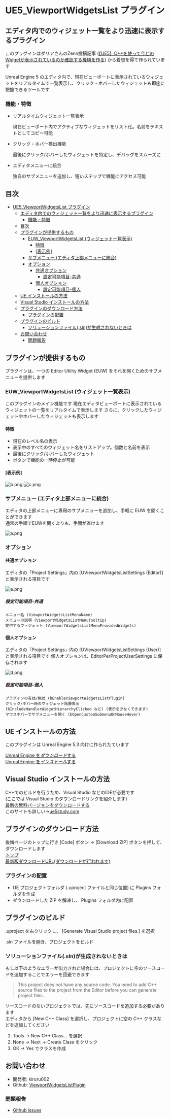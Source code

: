 # UE5_ViewportWidgetsList プラグイン

## エディタ内でのウィジェット一覧をより迅速に表示するプラグイン

このプラグインはダリアさんのZenn投稿記事 ([【UE5】C++を使って今どのWidgetが表示されているのか確認する機構を作る](https://zenn.dev/daria_nicht/articles/ue5-add-viewport-names)) から着想を得て作られています  

Unreal Engine 5 のエディタ内で、現在ビューポートに表示されているウィジェットをリアルタイムで一覧表示し、クリック・ホバーしたウィジェットも即座に把握できるツールです  

### 機能・特徴

- リアルタイムウィジェット一覧表示

  現在ビューポート内でアクティブなウィジェットをリスト化。名前をテキストとしてコピー可能  

- クリック・ホバー検出機能

  最後にクリック/ホバーしたウィジェットを特定し、デバッグをスムーズに  

- エディタメニューに統合

  独自のサブメニューを追加し、短いステップで機能にアクセス可能  

## 目次

- [UE5\_ViewportWidgetsList プラグイン](#ue5_viewportwidgetslist-プラグイン)
	- [エディタ内でのウィジェット一覧をより迅速に表示するプラグイン](#エディタ内でのウィジェット一覧をより迅速に表示するプラグイン)
		- [機能・特徴](#機能特徴)
	- [目次](#目次)
	- [プラグインが提供するもの](#プラグインが提供するもの)
		- [EUW\_ViewportWidgetsList (ウィジェット一覧表示)](#euw_viewportwidgetslist-ウィジェット一覧表示)
			- [特徴](#特徴)
			- [\[表示例\]](#表示例)
		- [サブメニュー (エディタ上部メニューに統合)](#サブメニュー-エディタ上部メニューに統合)
		- [オプション](#オプション)
			- [共通オプション](#共通オプション)
				- [設定可能項目-共通](#設定可能項目-共通)
			- [個人オプション](#個人オプション)
				- [設定可能項目-個人](#設定可能項目-個人)
	- [UE インストールの方法](#ue-インストールの方法)
	- [Visual Studio インストールの方法](#visual-studio-インストールの方法)
	- [プラグインのダウンロード方法](#プラグインのダウンロード方法)
		- [プラグインの配置](#プラグインの配置)
	- [プラグインのビルド](#プラグインのビルド)
		- [ソリューションファイル(.sln)が生成されないときは](#ソリューションファイルslnが生成されないときは)
	- [お問い合わせ](#お問い合わせ)
		- [問題報告](#問題報告)

## プラグインが提供するもの

プラグインは、一つの Editor Utility Widget (EUW) をそれを開くためのサブメニューを提供します

### EUW_ViewportWidgetsList (ウィジェット一覧表示)

このプラグインのメイン機能です
現在エディタビューポートに表示されているウィジェットの一覧をリアルタイムで表示します
さらに、クリックしたウィジェットやホバーしたウィジェットも表示します

#### 特徴

- 現在のレベル名の表示
- 表示中のすべてのウィジェット名をリストアップ。個数と名前を表示
- 最後にクリック/ホバーしたウィジェット
- ボタンで機能の一時停止が可能

#### \[表示例\]

![b.png](./README_files/b.png) ![c.png](./README_files/c.png)

### サブメニュー (エディタ上部メニューに統合)

エディタの上部メニューに専用のサブメニューを追加し、手軽に EUW を開くことができます  
通常の手順でEUWを開くよりも、手間が省けます  

![a.png](./README_files/a.png)

### オプション

#### 共通オプション

エディタの「Project Settings」内の
\[UViewportWidgetsListSettings (Editor)\] と表示される項目です

![e.png](./README_files/e.png)

##### 設定可能項目-共通

    メニュー名 (ViewportWidgetsListMenuName)
    メニューの説明 (ViewportWidgetsListMenuTooltip)
    提供するウィジェット (ViewportWidgetsListMenuProvidedWidgets)

#### 個人オプション

エディタの「Project Settings」内の
\[UViewportWidgetsListSettings (User)\] と表示される項目です
個人オプションは、EditorPerProjectUserSettings に保存されます

![d.png](./README_files/d.png)

##### 設定可能項目-個人

    プラグインの有効/無効 (bEnableViewportWidgetsListPlugin)
    クリック/ホバー時のウィジェット階層表示 (bIncludeHandlerWidgetHierarchyClicked など) (表示を少なくできます)
    マウスホバーでサブメニューを開く (bOpenCustomSubmenuOnMouseHover)

## UE インストールの方法

このプラグインは Unreal Engine 5.3 向けに作られたています  

[Unreal Engine を*ダウンロード*する](https://www.unrealengine.com/ja/download)  
[Unreal Engine を*インストール*する](https://dev.epicgames.com/documentation/ja-jp/unreal-engine/installing-unreal-engine)  

## Visual Studio インストールの方法

C++でのビルドを行うため、Visual Studio などのIDEが必要です  
(ここでは Visual Studio のダウンロードリンクを紹介します)  
[最新の無料バージョンをダウンロードする](https://visualstudio.microsoft.com/ja/vs/community/)  
このサイトも詳しい→[ue5study.com](https://ue5study.com/how/unrealengine-packaging-visualstudio-settings/)  

## プラグインのダウンロード方法

後悔ページのトップに行き \[Code\] ボタン → \[Download ZIP\] ボタンを押して、ダウンロードします  
[トップ](https://github.com/kiruru002/ViewportWidgetsListPlugin)  
[最新版ダウンロードURL(ダウンロードが行われます)](https://github.com/kiruru002/ViewportWidgetsListPlugin/archive/refs/heads/main.zip)  

### プラグインの配置

- UE プロジェクトフォルダ (.uproject ファイルと同じ位置) に Plugins フォルダを作成  
- ダウンロードした ZIP を解凍し、 Plugins フォルダ内に配置  

## プラグインのビルド

.uproject を右クリックし、 \[Generate Visual Studio project files.\] を選択  

.sln ファイルを開き、プロジェクトをビルド  

### ソリューションファイル(.sln)が生成されないときは

もし以下のようなエラーが出力された場合には、プロジェクトに空のソースコードを追加することでエラーを回避できます  

> This project does not have any source code. You need to add C++ source files to the project from the Editor before you can generate project files.

ソースコードのないプロジェクトでは、先にソースコードを追加する必要があります  
エディタから \[New C++ Class\] を選択し、プロジェクトに空の C++ クラスなどを追加してください  

1. Tools → New C++ Class... を選択
2. None → Next → Create Class をクリック
3. OK → Yes でクラスを作成

## お問い合わせ

- 開発者: kiruru002
- Github: [ViewportWidgetsListPlugin](https://github.com/kiruru002/ViewportWidgetsListPlugin)

### 問題報告

- [Github issues](https://github.com/kiruru002/ViewportWidgetsListPlugin/issues)
